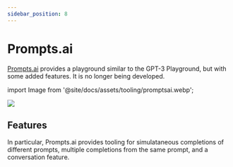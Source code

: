 ```yaml
---
sidebar_position: 8
---
```


# Prompts.ai

[Prompts.ai](https://prompts.ai/) provides a playground similar to the GPT-3 Playground, but with some
added features. It is no longer being developed.

import Image from '@site/docs/assets/tooling/promptsai.webp';

<div style={{textAlign: 'center'}}>
  <img src={Image} style={{width: "750px"}}/>
</div>

## Features

In particular, Prompts.ai provides tooling for simulataneous completions of 
different prompts, multiple completions from the same prompt, and a conversation
feature.